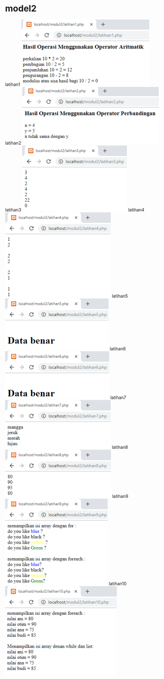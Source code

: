 # model2
latihan1
![alt text](https://github.com/andhikapradana/model2/blob/master/hasil/1.png)
latihan2
![alt text](https://github.com/andhikapradana/model2/blob/master/hasil/2.png)
latihan3
![alt text](https://github.com/andhikapradana/model2/blob/master/hasil/3.png)
latihan4
![alt text](https://github.com/andhikapradana/model2/blob/master/hasil/4.png)
latihan5
![alt text](https://github.com/andhikapradana/model2/blob/master/hasil/5.png)
latihan6
![alt text](https://github.com/andhikapradana/model2/blob/master/hasil/6.png)
latihan7
![alt text](https://github.com/andhikapradana/model2/blob/master/hasil/7.png)
latihan8
![alt text](https://github.com/andhikapradana/model2/blob/master/hasil/8.png)
latihan9
![alt text](https://github.com/andhikapradana/model2/blob/master/hasil/9.png)
latihan10
![alt text](https://github.com/andhikapradana/model2/blob/master/hasil/10.png)
